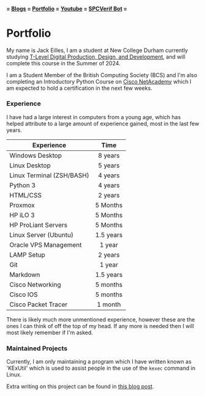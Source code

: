 #### = [Blogs](https://arykdev.wordpress.com) = [Portfolio](portfolio.md) = [Youtube](youtube.md) = [SPCVerif Bot](SPCVerif) =

# Portfolio

My name is Jack Eilles, I am a student at New College Durham currently studying [T-Level Digital Production, Design, and Development](https://qualifications.pearson.com/en/qualifications/t-levels/digital-production-design-and-development.html), and will complete this course in the Summer of 2024.

I am a Student Member of the British Computing Society (BCS) and I'm also completing an Introductory Python Course on [Cisco NetAcademy](https://netacad.com "Cisco NetAcademy Website") which I am expected to hold a certification in the next few weeks.

### Experience

I have had a large interest in computers from a young age, which has helped attribute to a large amount of experience gained, most in the last few years.

| Experience                 |   Time    |
| -------------------------- | :-------: |
| Windows Desktop            | 8 years   |
| Linux Desktop              | 5 years   |
| Linux Terminal (ZSH/BASH)  | 4 years   |
| Python 3                   | 4 years   |
| HTML/CSS                   | 2 years   |
| Proxmox                    | 5 Months  |
| HP iLO 3                   | 5 Months  |
| HP ProLiant Servers        | 5 Months  |
| Linux Server (Ubuntu)      | 1.5 years |
| Oracle VPS Management      | 1 year    |
| LAMP Setup                 | 2 years   |
| Git                        | 1 year    |
| Markdown                   | 1.5 years |
| Cisco Networking           | 5 months  |
| Cisco IOS                  | 5 months  |
| Cisco Packet Tracer        | 1 month   |

There is likely much more unmentioned experience, however these are the ones I can think of off the top of my head.
If any more is needed then I will most likely remember if I'm asked.

### Maintained Projects

Currently, I am only maintaining a program which I have written known as 'KExUtil' which is used to assist people in the use of the `kexec` command in Linux.

Extra writing on this project can be found in [this blog post](https://arykdev.wordpress.com/2022/11/19/kexutil/ "KExUtil Blog Post on arykdev.wordpress.com").